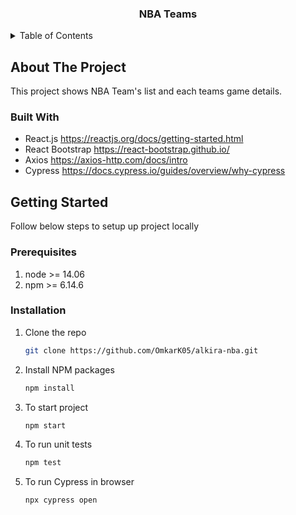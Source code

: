 <h3 align="center">NBA Teams</h3>

<!-- TABLE OF CONTENTS -->
<details>
  <summary>Table of Contents</summary>
  <ol>
    <li>
      <a href="#about-the-project">About The Project</a>
      <ul>
        <li><a href="#built-with">Built With</a></li>
      </ul>
    </li>
    <li>
      <a href="#getting-started">Getting Started</a>
      <ul>
        <li><a href="#prerequisites">Prerequisites</a></li>
        <li><a href="#installation">Installation</a></li>
      </ul>
    </li>
  </ol>
</details>

<!-- ABOUT THE PROJECT -->

## About The Project

This project shows NBA Team's list and each teams game details.

### Built With

- React.js https://reactjs.org/docs/getting-started.html
- React Bootstrap https://react-bootstrap.github.io/
- Axios https://axios-http.com/docs/intro
- Cypress https://docs.cypress.io/guides/overview/why-cypress

<!-- GETTING STARTED -->

## Getting Started

Follow below steps to setup up project locally

### Prerequisites

1. node >= 14.06
2. npm >= 6.14.6

### Installation

1. Clone the repo
   ```sh
   git clone https://github.com/OmkarK05/alkira-nba.git
   ```
2. Install NPM packages
   ```sh
   npm install
   ```
3. To start project
   ```sh
   npm start
   ```
4. To run unit tests
   ```sh
   npm test
   ```
5. To run Cypress in browser
   ```sh
   npx cypress open
   ```

